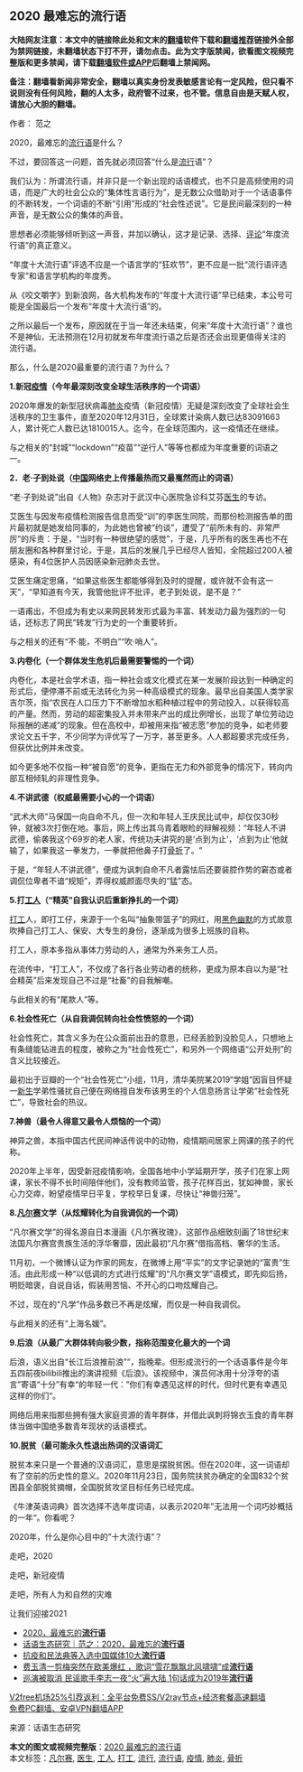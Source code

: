 <h2>2020 最难忘的流行语</h2> <p class="notice"><b>大陆网友注意：本文中的链接除此处和文末的<a href="https://github.com/bannedbook/fanqiang" >翻墙</a>软件下载和<a href="https://github.com/killgcd/justmysocks/blob/master/README.md">翻墙推荐</a>链接外全部为禁网链接，未翻墙状态下打不开，请勿点击。此为文字版禁闻，欲看图文视频完整版和更多禁闻，请下载<a href="https://github.com/bannedbook/fanqiang">翻墙软件或APP</a>后翻墙上禁闻网。</p><p>备注：翻墙看新闻非常安全，翻墙以真实身份发表敏感言论有一定风险，但只看不说则没有任何风险，翻的人太多，政府管不过来，也不管。信息自由是天赋人权，请放心大胆的翻墙。</b></p>  <div class="entry"> <p>作者： 范之</p> <p id="conimg">2020，最难忘的<a href="https://www.bannedbook.org/bnews/tag/%E6%B5%81%E8%A1%8C%E8%AF%AD/" class="st_tag internal_tag" rel="tag" title="标签 流行语 下的日志">流行语</a>是什么？</p> <p>不过，要回答这一问题，首先就必须回答‌‌“什么是<a href="https://www.bannedbook.org/bnews/tag/%E6%B5%81%E8%A1%8C/" class="st_tag internal_tag" rel="tag" title="标签 流行 下的日志">流行</a>语‌‌”？</p> <p>我们认为：所谓流行语，并非只是一个新出现的话语模式，也不只是高频使用的词语，而是广大的社会公众的‌‌“集体性言语行为‌‌”，是无数公众借助对于一个话语事件的不断转发，一个词语的不断‌‌“引用‌‌”形成的‌‌“社会性述说‌‌”。它是民间最深刻的一种声音，是无数公众的集体的声音。</p> <p>思想者必须能够倾听到这一声音，并加以确认，这才是记录、选择、<span class='wp_keywordlink_affiliate'><a href="https://www.bannedbook.org/bnews/comments/" title="新闻评论" target="_blank">评论</a></span>‌‌“年度流行语‌‌”的真正意义。</p> <p>‌‌“年度十大流行语‌‌”评选不应是一个语言学的‌‌“狂欢节‌‌”，更不应是一批‌‌“流行语评选专家‌‌”和语言学机构的年度秀。</p> <p>从《咬文嚼字》到新浪网，各大机构发布的‌‌“年度十大流行语‌‌”早已结束，本公号可能是全国最后一个发布‌‌“年度十大流行语‌‌”的。</p> <p>之所以最后一个发布，原因就在于当一年还未结束，何来‌‌“年度十大流行语‌‌”？谁也不是神仙，无法预测在12月初就发布年度流行语之后是否还会出现更值得关注的流行语。</p> <p>那么，什么是2020最重要的流行语？为什么？</p> <p><strong>1.新冠<a href="https://www.bannedbook.org/bnews/tag/%E7%96%AB%E6%83%85/" class="st_tag internal_tag" rel="tag" title="标签 疫情 下的日志">疫情</a>（今年最深刻改变全球生活秩序的一个词语）</strong></p> <p>2020年爆发的新型冠状病毒<a href="https://www.bannedbook.org/bnews/tag/%e8%82%ba%e7%82%8e/" class="st_tag internal_tag" rel="tag" title="标签 肺炎 下的日志">肺炎</a>疫情（新冠疫情）无疑是深刻改变了全球社会生活秩序的卫生事件，直至2020年12月31日，全球累计染病人数已达83091663人，累计死亡人数已达1810015人。迄今，在全球范围内，这一疫情还在继续。</p> <p>与之相关的‌‌“封城‌‌”‌‌“lockdown‌‌”‌‌“疫苗‌‌”‌‌“逆行人‌‌”等等也都成为年度重要的词语之一。</p> <p><strong>2．老·子到处说（<span class='wp_keywordlink_affiliate'><a href="https://www.bannedbook.org/" title="中国" target="_blank">中国</a></span>网络史上传播最热而又最戛然而止的词语）</strong></p>  <p>‌‌“老·子到处说‌‌”出自《人物》杂志对于武汉中心医院急诊科艾芬<a href="https://www.bannedbook.org/bnews/tag/%e5%8c%bb%e7%94%9f/" class="st_tag internal_tag" rel="tag" title="标签 医生 下的日志">医生</a>的专访。</p> <p>艾医生与因发布疫情检测报告信息而受‌‌“训‌‌”的李医生同院，而那份检测报告单的图片最初就是她发给同事的，为此她也曾被‌‌“约谈‌‌”，遭受了‌‌“前所未有的、非常严厉‌‌”的斥责：于是，‌‌“当时有一种很绝望的感觉‌‌”，于是，几乎所有的医生再也不在朋友圈和各种群里讨论，于是，其后的发展几乎已经尽人皆知，全院超过200人被感染，有4位医护人员因感染新冠肺炎去世。</p> <p>艾医生痛定思痛，‌‌“如果这些医生都能够得到及时的提醒，或许就不会有这一天‌‌”，‌‌“早知道有今天，我管他批评不批评，老子到处说，是不是？‌‌”</p> <p>一语甫出，不但成为有史以来网民转发形式最为丰富、转发动力最为强烈的一句话，还标志了网民‌‌“转发‌‌”行为史的一个重要转折。</p> <p>与之相关的还有‌‌“不·能，不明白‌‌”‌‌“吹·哨人‌‌”。</p> <p><strong>3.内卷化（一个群体发生危机后最需要警惕的一个词）</strong></p> <p>内卷化，本是社会学术语，指一种社会或文化模式在某一发展阶段达到一种确定的形式后，便停滞不前或无法转化为另一种高级模式的现象。最早出自美国人类学家吉尔茨，指‌‌“农民在人口压力下不断增加水稻种植过程中的劳动投入，以获得较高的产量。然而，劳动的超密集投入并未带来产出的成比例增长，出现了单位劳动边际报酬的递减‌‌”的现象。但在高校中，却被用来指‌‌“被志愿‌‌”参加的竞争，如老师要求论文五千字，不少同学为评优写了一万字，甚至更多。人人都超要求完成任务，但获优比例并未改变。</p> <p>如今更多地不仅指一种‌‌“被自愿‌‌”的竞争，更指在无力和外部竞争的情况下，转向内部互相倾轧的非理性竞争。</p> <p><strong>4.不讲武德（权威最需要小心的一个词语）</strong></p> <p>‌‌“武术大师‌‌”马保国一向自命不凡，但一次和年轻人王庆民比试中，却仅仅30秒钟，就被3次打倒在地。事后，网上传出其乌青着眼睑的辩解视频：‌‌“年轻人不讲武德，偷袭我这个69岁的老人家，传统功夫讲究的是‌‌‘点到为止’，‌‌‘点到为止’他就输了，如果我这一拳发力，一拳就把他鼻子打<a href="https://www.bannedbook.org/bnews/tag/%E9%AA%A8%E6%8A%98/" class="st_tag internal_tag" rel="tag" title="标签 骨折 下的日志">骨折</a>了。‌‌”</p> <p>于是，‌‌“年轻人不讲武德‌‌”，便成为讽刺自命不凡者露怯后还要装腔作势的窘态或者调侃位卑者不谙‌‌“规矩‌‌”，弄得权威颜面尽失的‌‌“猛‌‌”态。</p> <p><strong>5.打<a href="https://www.bannedbook.org/bnews/tag/%E5%B7%A5%E4%BA%BA/" class="st_tag internal_tag" rel="tag" title="标签 工人 下的日志">工人</a>（‌‌“精英‌‌”自我认识后重新挣扎的一个词）</strong></p> <p><a href="https://www.bannedbook.org/bnews/tag/%E6%89%93%E5%B7%A5/" class="st_tag internal_tag" rel="tag" title="标签 打工 下的日志">打工</a>人，即打工仔，来源于一个名叫‌‌“抽象带篮子‌‌”的网红，用<span class='wp_keywordlink'><a href="https://www.bannedbook.org/forum2/topic933.html" title="《红色幽默与黑色幽默——人民中国史》" target="_blank">黑色幽默</a></span>的方式故意吹捧自己打工人、保安、大专生的身份，逐渐成为很多上班族的自称。</p>  <p>打工人，原本多指从事体力劳动的人，通常为外来务工人员。</p> <p>在流传中，‌‌“打工人‌‌”，不仅成了各行各业劳动者的统称，更成为原本自以为是‌‌“社会精英‌‌”后来发现自己不过是‌‌“社畜‌‌”的自我解嘲。</p> <p>与此相关的有‌‌“尾款人‌‌”等。</p> <p><strong>6.社会性死亡（从自我调侃转向社会性愤怒的一个词）</strong></p> <p>社会性死亡，其含义多为在公众面前出丑的意思，已经丢脸到没脸见人，只想地上有条缝能钻进去的程度，被称之为‌‌“社会性死亡‌‌”，和另外一个网络语‌‌“公开处刑‌‌”的含义比较接近。</p> <p>最初出于豆瓣的一个‌‌“社会性死亡‌‌”小组，11月，清华美院某2019‌‌“学姐‌‌”因盲目怀疑一<span class='wp_keywordlink'><a href="https://www.bannedbook.org/forum2/topic1642.html" title="正见网《新生》" target="_blank">新生</a></span>学弟性骚扰自己便在网络擅自发布该男生的个人信息扬言让学弟‌‌“社会性死亡‌‌”，导致社会的热议。</p> <p><strong>7.神兽（最令人得意又最令人烦恼的一个词）</strong></p> <p>神异之兽，本指中国古代民间神话传说中的动物，疫情期间居家上网课的孩子的代称。</p> <p>2020年上半年，因受新冠疫情影响，全国各地中小学延期开学，孩子们在家上网课，家长不得不长时间陪伴他们，没有教师监管，孩子花样百出，犹如神兽，家长心力交瘁，盼望疫情早日平复，学校早日复课，尽快让‌‌“神兽归笼‌‌”。</p> <p><strong>8.<a href="https://www.bannedbook.org/bnews/tag/%E5%87%A1%E5%B0%94%E8%B5%9B/" class="st_tag internal_tag" rel="tag" title="标签 凡尔赛 下的日志">凡尔赛</a>文学（从炫耀转化为自我调侃的一个词）</strong></p> <p>‌‌“凡尔赛文学‌‌”的得名源自日本漫画《凡尔赛玫瑰》，这部作品细致刻画了18世纪末法国凡尔赛宫贵族生活的浮华奢靡，因此最初‌‌“凡尔赛‌‌”借指高档、奢华的生活。</p> <p>11月初，一个微博认证为作家的网友，在微博上用‌‌“平实‌‌”的文字记录她的‌‌“富贵‌‌”生活。由此形成一种‌‌“以低调的方式进行炫耀‌‌”的‌‌“凡尔赛文学‌‌”语模式，即先抑后扬，明贬暗褒，自说自话，假装用苦恼、不开心的口吻炫耀自己。</p> <p>不过，现在的‌‌“凡学‌‌”作品多数已不再是炫耀，而仅是一种自我调侃。</p>  <p>与此相关的还有‌‌“上海名媛‌‌”。</p> <p><strong>9.后浪（从最广大群体转向极少数，指称范围变化最大的一个词</strong></p> <p>后浪，语义出自‌‌“长江后浪推前浪‌‌”‌‌“，指晚辈。但形成流行的一个话语事件是今年五四前夜bilibili推出的演讲视频《后浪》。该视频中，演员何冰用十分浮夸的语言‌‌”寄语‌‌“十分‌‌”有幸‌‌“的年轻一代：‌‌”你们有幸遇见这样的时代，但时代更有幸遇见这样的你们‌‌“。</p> <p>网络后用来指那些拥有强大家庭资源的青年群体，并借此讽刺将锦衣玉食的青年群体当做中国绝多数青年现状的话语模式。</p> <p><strong>10.脱贫（最可能永久性退出热词的汉语词汇</strong></p> <p>脱贫本来只是一个普通的汉语词汇，意思是摆脱贫困。但在2020年，这一词语却有了空前的历史性的意义。2020年11月23日，国务院扶贫办确定的全国832个贫困县全部脱贫摘帽，全国脱贫攻坚目标任务已经完成。</p> <p>《牛津英语词典》首次选择不选年度词语，以表示2020年‌‌”无法用一个词巧妙概括的一年‌‌“。你看呢？</p> <p>2020年，什么是你心目中的‌‌”十大流行语‌”？</p> <p>走吧，2020</p> <p>走吧，新冠疫情</p> <p>走吧，所有人为和自然的灾难</p> <p>让我们迎接2021</p> <ul class='op-related-articles' title='相关阅读'> <li><a href='https://www.bannedbook.org/bnews/ssgc/20210101/1459262.html' target='_blank'>2020，最难忘的<b>流行语</b></a></li> <li><a href='https://www.bannedbook.org/bnews/baitai/20210101/1459192.html' target='_blank'>话语生态研究｜范之：2020，最难忘的<b>流行语</b></a></li> <li><a href='https://www.bannedbook.org/bnews/baitai/20201211/1445919.html' target='_blank'>抗疫和民法典等入选中国媒体10大<b>流行语</b></a></li> <li><a href='https://www.bannedbook.org/bnews/comments/20200616/1371139.html' target='_blank'>费玉清一剪梅突然在欧美爆红 ，歌词“雪花飘飘北风啸啸”成<b>流行语</b></a></li> <li><a href='https://www.bannedbook.org/bnews/cbnews/20190410/1111320.html' target='_blank'>巡演被取消 民谣歌手李志一夜“火”遍大陆 1句话成为2019年<b>流行语</b></a></li> </ul> <p class="texttj"> <a href="https://github.com/bannedbook/fanqiang/wiki/V2ray%E6%9C%BA%E5%9C%BA" target="_blank">V2free机场25%引荐返利：全平台免费SS/V2ray节点+经济套餐高速翻墙</a><br/> <a href="https://github.com/bannedbook/fanqiang/wiki/%E7%A6%81%E9%97%BB%E7%BD%91%E5%AE%89%E5%8D%93%E7%BF%BB%E5%A2%99%E6%96%B0%E9%97%BBAPP" target="_blank">免费PC翻墙、安卓VPN翻墙APP</a></p><p> 来源：话语生态研究 </p> <a name='sharetosocial'></a>       <div><b>本文的图文或视频完整版</b>：<a href='https://www.bannedbook.org/bnews/comments/20210102/1459608.html'>2020 最难忘的流行语</a></div>  </div><!--END ENTRY--> <div class="postfooter"> <div>本文标签：<a href="https://www.bannedbook.org/bnews/tag/%E5%87%A1%E5%B0%94%E8%B5%9B/" rel="tag">凡尔赛</a>, <a href="https://www.bannedbook.org/bnews/tag/%e5%8c%bb%e7%94%9f/" rel="tag">医生</a>, <a href="https://www.bannedbook.org/bnews/tag/%E5%B7%A5%E4%BA%BA/" rel="tag">工人</a>, <a href="https://www.bannedbook.org/bnews/tag/%E6%89%93%E5%B7%A5/" rel="tag">打工</a>, <a href="https://www.bannedbook.org/bnews/tag/%E6%B5%81%E8%A1%8C/" rel="tag">流行</a>, <a href="https://www.bannedbook.org/bnews/tag/%E6%B5%81%E8%A1%8C%E8%AF%AD/" rel="tag">流行语</a>, <a href="https://www.bannedbook.org/bnews/tag/%E7%96%AB%E6%83%85/" rel="tag">疫情</a>, <a href="https://www.bannedbook.org/bnews/tag/%e8%82%ba%e7%82%8e/" rel="tag">肺炎</a>, <a href="https://www.bannedbook.org/bnews/tag/%E9%AA%A8%E6%8A%98/" rel="tag">骨折</a></div>  </div><!--END POSTFOOTER--> 